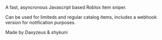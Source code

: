 A fast, asyncronous Javascript based Roblox item sniper.

Can be used for limiteds and regular catalog items, includes a webhook version for notification purposes.

Made by Daxyzeus & shykuni
